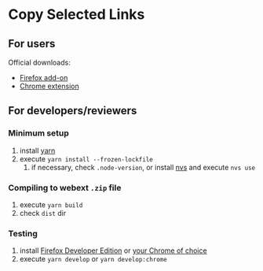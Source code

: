 # Copy Selected Links

## For users

Official downloads:

-  [Firefox add-on](https://addons.mozilla.org/en-US/firefox/addon/copy-selected-links/)
-  [Chrome extension](https://chrome.google.com/webstore/detail/copy-selected-links/kddpiojgkjnpmgiegglncafdpnigcbij)

## For developers/reviewers

### Minimum setup

1. install [yarn](https://yarnpkg.com)
1. execute `yarn install --frozen-lockfile`
   1. if necessary, check `.node-version`, or install [nvs](https://github.com/jasongin/nvs) and execute `nvs use`

### Compiling to webext `.zip` file

1. execute `yarn build`
1. check `dist` dir

### Testing

1. install [Firefox Developer Edition](https://www.mozilla.org/firefox/developer/) or [your Chrome of choice](https://dev.chromium.org/getting-involved/dev-channel)
1. execute `yarn develop` or `yarn develop:chrome`

